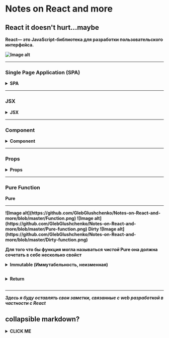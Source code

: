 # Notes on React and more

## React it doesn't hurt...maybe

<b>React<b/>— это JavaScript-библиотека для разработки пользовательского интерфейса.

![Image alt](https://github.com/GlebGlushchenko/Notes-on-React-and-more/blob/master/Ogmo.png)

---

### Single Page Application (SPA)

<details><summary>SPA</summary>
<p>

Single Page Application: это веб-приложение или веб-сайт, использующий единственный HTML-документ как оболочку для всех веб-страниц и организующий взаимодействие с пользователем через динамически подгружаемые HTML, CSS, JavaScript, обычно посредством AJAX.

![Image alt](https://github.com/GlebGlushchenko/Notes-on-React-and-more/blob/master/SPA.jpg)

</p>
</details>

<hr>

### JSX

<details><summary>JSX</summary>
<p>
  
![Image alt](https://github.com/GlebGlushchenko/Notes-on-React-and-more/blob/master/JSX.jpg)
  
  JSX - это расширение языка JavaScript.
  <br>
  JSX представляет собой объекты.
  <br>
  Babel компилирует JSX в вызовы `React.createElement()`

</p>
</details>
<hr>

### Component

<details><summary>Component</summary>
<p>

![Image alt](https://github.com/GlebGlushchenko/Notes-on-React-and-more/blob/master/Component.jpg)

</p>
</details>

<hr>

### Props

<details><summary>Props</summary>
<p>

![Image alt](https://github.com/GlebGlushchenko/Notes-on-React-and-more/blob/master/props1.jpg)
![Image alt](https://github.com/GlebGlushchenko/Notes-on-React-and-more/blob/master/props2.jpg)
![Image alt](https://github.com/GlebGlushchenko/Notes-on-React-and-more/blob/master/props3.jpg)

</p>
</details>

<hr>

### Pure Function

Pure
<hr>
![Image alt](https://github.com/GlebGlushchenko/Notes-on-React-and-more/blob/master/Function.png)
![Image alt](https://github.com/GlebGlushchenko/Notes-on-React-and-more/blob/master/Pure-function.png)
Dirty
![Image alt](https://github.com/GlebGlushchenko/Notes-on-React-and-more/blob/master/Dirty-function.png)

Для того что бы функция могла называться _чистой_ Pure она должна сочетать в себе несколько свойст

<details><summary><b>Immutable (Иммутабельность, неизменная)</b><p></summary>

Pure Function не должна мутировать данные которые в неё приходят.
Допустим данные пришли из _вне_ и они являються { _Обьектом_ }, то в случае если мы их мутируе _изменим_ в нутри функции { _обьект_ } который пришёл к нам из вне тоже измениться так как, к нам придёт не сам { _Обьект_ }, а лишь ссылка на него.</details>

<details><summary><b>Return</b><p></summary>

Pure Function должна что то вернуть </p></details>

<hr>

_Здесь я буду оставлять свои заметки, связанные с web разработкой в частности с React_

## collapsible markdown?

<details><summary>CLICK ME</summary>
<p>

#### yes, even hidden code blocks!

```javascript
alert('Hello world!');
```

</p>
</details>
